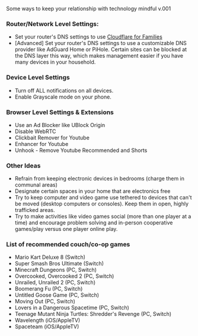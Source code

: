 Some ways to keep your relationship with technology mindful v.001


### Router/Network Level Settings:
 - Set your router's DNS settings to use [Cloudflare for Families](https://developers.cloudflare.com/1.1.1.1/setup/)
 - [Advanced] Set your router's DNS settings to use a customizable DNS provider like AdGuard Home or PiHole. Certain sites can be blocked at the DNS layer this way, which makes management easier if you have many devices in your household.


### Device Level Settings
- Turn off ALL notifications on all devices.
- Enable Grayscale mode on your phone.

### Browser Level Settings & Extensions
- Use an Ad Blocker like UBlock Origin
- Disable WebRTC
- Clickbait Remover for Youtube
- Enhancer for Youtube
- Unhook - Remove Youtube Recommended and Shorts

### Other Ideas
 - Refrain from keeping electronic devices in bedrooms (charge them in communal areas)
 - Designate certain spaces in your home that are electronics free
 - Try to keep computer and video game use tethered to devices that can't be moved (desktop computers or consoles). Keep them in open, highly trafficked areas.
 - Try to make activities like video games social (more than one player at a time) and encourage problem solving and in-person cooperative games/play versus one player online play.

### List of recommended couch/co-op games
 - Mario Kart Deluxe 8 (Switch)
 - Super Smash Bros Ultimate (Switch)
 - Minecraft Dungeons (PC, Switch)
 - Overcooked, Overcooked 2 (PC, Switch)
 - Unrailed, Unrailed 2 (PC, Switch)
 - Boomerang Fu (PC, Switch)
 - Untitled Goose Game (PC, Switch)
 - Moving Out (PC, Switch)
 - Lovers in a Dangerous Spacetime (PC, Switch)
 - Teenage Mutant Ninja Turtles: Shredder's Revenge (PC, Switch)
 - Wavelength (iOS/AppleTV)
 - Spaceteam (iOS/AppleTV)
